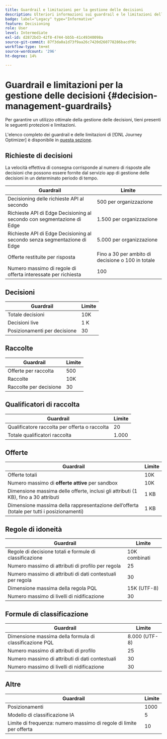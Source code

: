 ```yaml
---
title: Guardrail e limitazioni per la gestione delle decisioni
description: Ulteriori informazioni sui guardrail e le limitazioni della gestione delle decisioni.
badge: label="Legacy" type="Informative"
feature: Decisioning
role: User
level: Intermediate
exl-id: d2872bd3-42f8-4744-bb5b-41c49340098a
source-git-commit: 87f3da0a1d73f9aa26c7420d260778286bacdf0c
workflow-type: tm+mt
source-wordcount: '296'
ht-degree: 14%

---
```


# Guardrail e limitazioni per la gestione delle decisioni {#decision-management-guardrails}

Per garantire un utilizzo ottimale della gestione delle decisioni, tieni presenti le seguenti protezioni e limitazioni.

L&#39;elenco completo dei guardrail e delle limitazioni di [!DNL Journey Optimizer] è disponibile in [questa sezione](../start/guardrails.md).

## Richieste di decisioni

La velocità effettiva di consegna corrisponde al numero di risposte alle decisioni che possono essere fornite dal servizio app di gestione delle decisioni in un determinato periodo di tempo.

| Guardrail | Limite |
| ------- | ------- |
| Decisioning delle richieste API al secondo | 500 per organizzazione |
| Richieste API di Edge Decisioning al secondo con segmentazione di Edge | 1.500 per organizzazione |
| Richieste API di Edge Decisioning al secondo senza segmentazione di Edge | 5.000 per organizzazione |
| Offerte restituite per risposta | Fino a 30 per ambito di decisione o 100 in totale |
| Numero massimo di regole di offerta interessate per richiesta | 100 |

## Decisioni

| Guardrail | Limite |
| ------- | ------- |
| Totale decisioni | 10K |
| Decisioni live | 1 K |
| Posizionamenti per decisione | 30 |

## Raccolte

| Guardrail | Limite |
| ------- | ------- |
| Offerte per raccolta | 500 |
| Raccolte | 10K |
| Raccolte per decisione | 30 |

## Qualificatori di raccolta

| Guardrail | Limite |
| ------- | ------- |
| Qualificatore raccolta per offerta o raccolta | 20 |
| Totale qualificatori raccolta | 1.000 |

## Offerte

| Guardrail | Limite |
| ------- | ------- |
| Offerte totali | 10K |
| Numero massimo di **offerte attive** per sandbox | 10K |
| Dimensione massima delle offerte, inclusi gli attributi (1 KB), fino a 30 attributi | 1 KB |
| Dimensione massima della rappresentazione dell’offerta (totale per tutti i posizionamenti) | 1 KB |

## Regole di idoneità

| Guardrail | Limite |
| ------- | ------- |
| Regole di decisione totali e formule di classificazione | 10K combinati |
| Numero massimo di attributi di profilo per regola | 25 |
| Numero massimo di attributi di dati contestuali per regola | 30 |
| Dimensione massima della regola PQL | 15K (UTF-8) |
| Numero massimo di livelli di nidificazione | 30 |

## Formule di classificazione

| Guardrail | Limite |
| ------- | ------- |
| Dimensione massima della formula di classificazione PQL | 8.000 (UTF-8) |
| Numero massimo di attributi di profilo | 25 |
| Numero massimo di attributi di dati contestuali | 30 |
| Numero massimo di livelli di nidificazione | 30 |

## Altre

| Guardrail | Limite |
| ------- | ------- |
| Posizionamenti | 1000 |
| Modello di classificazione IA | 5 |
| Limite di frequenza: numero massimo di regole di limite per offerta | 10 |
